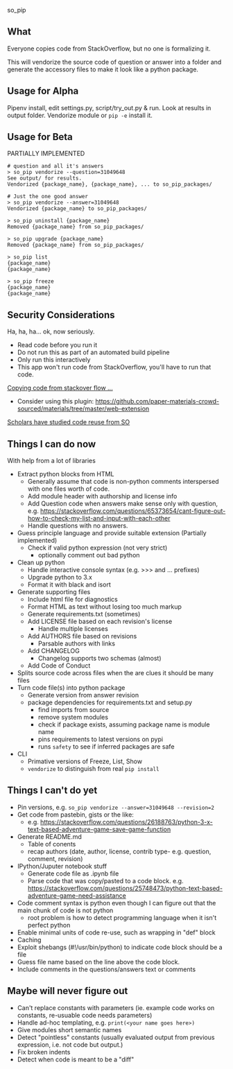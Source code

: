 so_pip

What
----
Everyone copies code from StackOverflow, but no one is formalizing it.

This will vendorize the source code of question or answer into a folder and
generate the accessory files to make it look like a python package.

Usage for Alpha
---------------
Pipenv install, edit settings.py, script/try_out.py & run. Look at
results in output folder. Vendorize module or `pip -e` install it.

Usage for Beta
--------------
PARTIALLY IMPLEMENTED
```
# question and all it's answers
> so_pip vendorize --question=31049648
See output/ for results.
Vendorized {package_name}, {package_name}, ... to so_pip_packages/

# Just the one good answer
> so_pip vendorize --answer=31049648
Vendorized {package_name} to so_pip_packages/

> so_pip uninstall {package_name}
Removed {package_name} from so_pip_packages/

> so_pip upgrade {package_name}
Removed {package_name} from so_pip_packages/

> so_pip list
{package_name}
{package_name}

> so_pip freeze
{package_name}
{package_name}
```

Security Considerations
-----------------------
Ha, ha, ha... ok, now seriously.

- Read code before you run it
- Do not run this as part of an automated build pipeline
- Only run this interactively
- This app won't run code from StackOverflow, you'll have to run that code.

[Copying code from stackover flow ...](https://stackoverflow.blog/2019/11/26/copying-code-from-stack-overflow-you-might-be-spreading-security-vulnerabilities/)
- Consider using this plugin: https://github.com/paper-materials-crowd-sourced/materials/tree/master/web-extension

[Scholars have studied code reuse from SO](https://link.springer.com/article/10.1007/s10664-018-9634-5)


Things I can do now
-------------------
With help from a lot of libraries
- Extract python blocks from HTML
    - Generally assume that code is non-python comments interspersed with one files worth of code.
    - Add module header with authorship and license info
    - Add Question code when answers make sense only with question, e.g. https://stackoverflow.com/questions/65373654/cant-figure-out-how-to-check-my-list-and-input-with-each-other
    - Handle questions with no answers.
- Guess principle language and provide suitable extension (Partially implemented)
    - Check if valid python expression (not very strict)
        - optionally comment out bad python
- Clean up python
    - Handle interactive console syntax (e.g. >>> and ... prefixes)
    - Upgrade python to 3.x
    - Format it with black and isort
- Generate supporting files
    - Include html file for diagnostics
    - Format HTML as text without losing too much markup
    - Generate requirements.txt (sometimes)
    - Add LICENSE file based on each revision's license
        - Handle multiple licenses
    - Add AUTHORS file based on revisions
        - Parsable authors with links
    - Add CHANGELOG
        - Changelog supports two schemas (almost)
    - Add Code of Conduct
- Splits source code across files when the are clues it should be many files
- Turn code file(s) into python package
    - Generate version from answer revision
    - package dependencies for requirements.txt and setup.py
        - find imports from source
        - remove system modules
        - check if package exists, assuming package name is module name
        - pins requirements to latest versions on pypi
        - runs `safety` to see if inferred packages are safe
- CLI
    - Primative versions of Freeze, List, Show
    - `vendorize` to distinguish from real `pip install`

Things I can't do yet
---------------------
- Pin versions, e.g. `so_pip vendorize --answer=31049648 --revision=2`
- Get code from pastebin, gists or the like:
   - e.g. https://stackoverflow.com/questions/26188763/python-3-x-text-based-adventure-game-save-game-function
- Generate README.md
    - Table of conents
    - recap authors (date, author, license, contrib type- e.g. question, comment, revision)
- IPython/Juputer notebook stuff
   - Generate code file as .ipynb file
   - Parse code that was copy/pasted to a code block.
     e.g. https://stackoverflow.com/questions/25748473/python-text-based-adventure-game-need-assistance
- Code comment syntax is python even though I can figure out that the main chunk of code is not python
    - root problem is how to detect programming language when it isn't perfect python
- Enable minimal units of code re-use, such as wrapping in "def" block
- Caching
- Exploit shebangs (#!/usr/bin/python) to indicate code block should be a file
- Guess file name based on the line above the code block.
- Include comments in the questions/answers text or comments

Maybe will never figure out
------
- Can't replace constants with parameters (ie. example code works on constants, re-usuable code needs parameters)
- Handle ad-hoc templating, e.g. `print(<your name goes here>)`
- Give modules short semantic names
- Detect "pointless" constants (usually evaluated output from previous expression, i.e. not code but output.)
- Fix broken indents
- Detect when code is meant to be a "diff"

